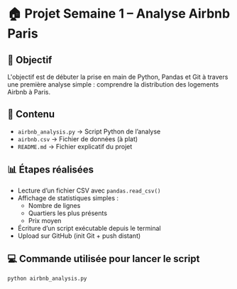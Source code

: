 # 🏠 Projet Semaine 1 – Analyse Airbnb Paris

## 🎯 Objectif
L'objectif est de débuter la prise en main de Python, Pandas et Git à travers une première analyse simple : comprendre la distribution des logements Airbnb à Paris.

## 📁 Contenu
- `airbnb_analysis.py` → Script Python de l’analyse
- `airbnb.csv` → Fichier de données (à plat)
- `README.md` → Fichier explicatif du projet

## 📊 Étapes réalisées
- Lecture d’un fichier CSV avec `pandas.read_csv()`
- Affichage de statistiques simples :
  - Nombre de lignes
  - Quartiers les plus présents
  - Prix moyen
- Écriture d’un script exécutable depuis le terminal
- Upload sur GitHub (init Git + push distant)

## 💻 Commande utilisée pour lancer le script
```bash
python airbnb_analysis.py

